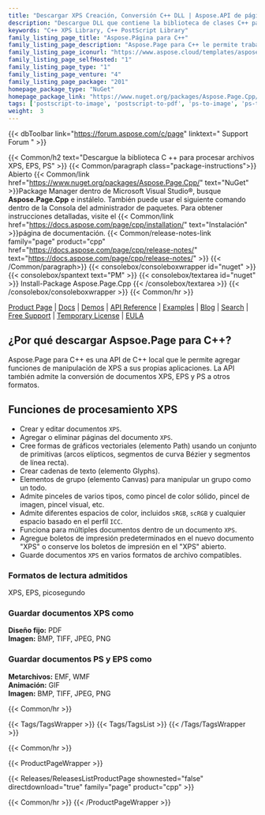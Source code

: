 ```yaml
---
title: "Descargar XPS Creación, Conversión C++ DLL | Aspose.API de página"
description: "Descargue DLL que contiene la biblioteca de clases C++ para procesar documentos XPS y PostScript a través de la API local. Agregue texto, imágenes, páginas, degradado, cuadrícula. Convertir XPS."
keywords: "C++ XPS Library, C++ PostScript Library"
family_listing_page_title: "Aspose.Página para C++"
family_listing_page_description: "Aspose.Page para C++ le permite trabajar con documentos XPS y EPS/PS en su aplicación C++. Le permite crear, editar y guardar documentos XPS nuevos y existentes. Además, te permite convertir documentos XPS y EPS en PDF e imágenes de diferentes tipos. Se puede usar para desarrollar aplicaciones para procesar y convertir documentos XPS y EPS a varios otros formatos, como PDF, JPEG, BMP, TIFF y más. La API expone los formatos de archivo internos de los archivos XPS y EPS en llamadas de API de alto nivel fáciles de usar, lo que le facilita concentrarse en el desarrollo de aplicaciones."
family_listing_page_iconurl: "https://www.aspose.cloud/templates/aspose/App_Themes/V3/images/page/272x272/aspose_page-for-cpp.png"
family_listing_page_selfHosted: "1"
family_listing_page_type: "1"
family_listing_page_venture: "4"
family_listing_page_package: "201"
homepage_package_type: "NuGet"
homepage_package_link: "https://www.nuget.org/packages/Aspose.Page.Cpp/"
tags: ['postscript-to-image', 'postscript-to-pdf', 'ps-to-image', 'ps-to-pdf', 'xps-to-bmp', 'xps-to-image', 'xps-to-jpeg', 'xps-to-pdf', 'xps-to-png', 'xps-to-tiff']
weight:  3
---
```


{{< dbToolbar link="https://forum.aspose.com/c/page" linktext=" Support Forum " >}}

{{< Common/h2 text="Descargue la biblioteca C ++ para procesar archivos XPS, EPS, PS"  >}}
{{< Common/paragraph class="package-instructions">}}
Abierto
{{< Common/link href="https://www.nuget.org/packages/Aspose.Page.Cpp/" text="NuGet"  >}}Package Manager dentro de Microsoft Visual Studio®, busque <b>Aspose.Page.Cpp</b> e instálelo. También puede usar el siguiente comando dentro de la Consola del administrador de paquetes. Para obtener instrucciones detalladas, visite el
{{< Common/link href="https://docs.aspose.com/page/cpp/installation/" text="Instalación"  >}}página de documentación.
{{< Common/release-notes-link family="page" product="cpp" href="https://docs.aspose.com/page/cpp/release-notes/" text="https://docs.aspose.com/page/cpp/release-notes/"  >}}
{{< /Common/paragraph>}}
{{< consolebox/consoleboxwrapper id="nuget" >}}
       {{< consolebox/spantext text="PM" >}}
       {{< consolebox/textarea id="nuget" >}} Install-Package Aspose.Page.Cpp {{< /consolebox/textarea >}}
{{< /consolebox/consoleboxwrapper >}}
{{< Common/hr >}}

[Product Page](https://products.aspose.com/pdf/cpp/) | [Docs](https://docs.aspose.com/pdf/cpp/) | [Demos](https://products.aspose.app/pdf/family) | [API Reference](https://reference.aspose.com/pdf/cpp) | [Examples](https://github.com/aspose-pdf/Aspose.Pdf-for-C) | [Blog](https://blog.aspose.com/category/pdf/) | [Search](https://search.aspose.com/) | [Free Support](https://forum.aspose.com/c/pdf) | [Temporary License](https://purchase.aspose.com/temporary-license) | [EULA](https://about.aspose.com/legal/eula/)

## ¿Por qué descargar Aspsoe.Page para C++?

Aspose.Page para C++ es una API de C++ local que le permite agregar funciones de manipulación de XPS a sus propias aplicaciones. La API también admite la conversión de documentos XPS, EPS y PS a otros formatos.

## Funciones de procesamiento XPS

- Crear y editar documentos `XPS`.
- Agregar o eliminar páginas del documento `XPS`.
- Cree formas de gráficos vectoriales (elemento Path) usando un conjunto de primitivas (arcos elípticos, segmentos de curva Bézier y segmentos de línea recta).
- Crear cadenas de texto (elemento Glyphs).
- Elementos de grupo (elemento Canvas) para manipular un grupo como un todo.
- Admite pinceles de varios tipos, como pincel de color sólido, pincel de imagen, pincel visual, etc.
- Admite diferentes espacios de color, incluidos `sRGB`, `scRGB` y cualquier espacio basado en el perfil `ICC`.
- Funciona para múltiples documentos dentro de un documento `XPS`.
- Agregue boletos de impresión predeterminados en el nuevo documento "XPS" o conserve los boletos de impresión en el "XPS" abierto.
- Guarde documentos `XPS` en varios formatos de archivo compatibles.

### Formatos de lectura admitidos

XPS, EPS, picosegundo

### Guardar documentos XPS como

**Diseño fijo:** PDF\
**Imagen:** BMP, TIFF, JPEG, PNG

### Guardar documentos PS y EPS como

**Metarchivos:** EMF, WMF\
**Animación:** GIF\
**Imagen:** BMP, TIFF, JPEG, PNG

{{< Common/hr >}}

{{< Tags/TagsWrapper >}}
 {{< Tags/TagsList >}}
{{< /Tags/TagsWrapper >}}

{{< Common/hr >}}

{{< ProductPageWrapper >}}
<!-- ReleasesListProductPage-->
   {{< Releases/ReleasesListProductPage shownested="false"  directdownload="true" family="page" product="cpp" >}}
<!-- /ReleasesListProductPage-->
{{< Common/hr >}}
{{< /ProductPageWrapper >}}

